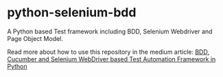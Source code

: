 # python-selenium-bdd
A Python based Test framework including BDD, Selenium Webdriver and Page Object Model.

Read more about how to use this repository in the medium article: [BDD, Cucumber and Selenium WebDriver based Test Automation Framework in Python](https://medium.com/@hmurari/bdd-cucumber-and-selenium-webdriver-based-test-automation-framework-in-python-ae092a7581d3)

